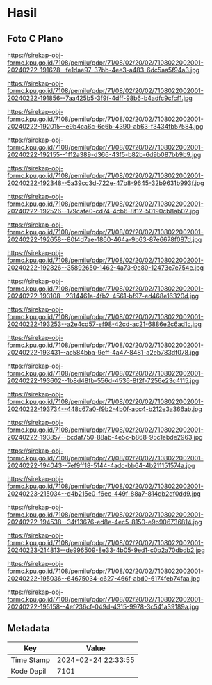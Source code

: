 # Hasil

## Foto C Plano

https://sirekap-obj-formc.kpu.go.id/7108/pemilu/pdpr/71/08/02/20/02/7108022002001-20240222-191628--fe1dae97-37bb-4ee3-a483-6dc5aa5f94a3.jpg

https://sirekap-obj-formc.kpu.go.id/7108/pemilu/pdpr/71/08/02/20/02/7108022002001-20240222-191856--7aa425b5-3f9f-4dff-98b6-b4adfc9cfcf1.jpg

https://sirekap-obj-formc.kpu.go.id/7108/pemilu/pdpr/71/08/02/20/02/7108022002001-20240222-192015--e9b4ca6c-6e6b-4390-ab63-f3434fb57584.jpg

https://sirekap-obj-formc.kpu.go.id/7108/pemilu/pdpr/71/08/02/20/02/7108022002001-20240222-192155--1f12a389-d366-43f5-b82b-6d9b087bb9b9.jpg

https://sirekap-obj-formc.kpu.go.id/7108/pemilu/pdpr/71/08/02/20/02/7108022002001-20240222-192348--5a39cc3d-722e-47b8-9645-32b9631b993f.jpg

https://sirekap-obj-formc.kpu.go.id/7108/pemilu/pdpr/71/08/02/20/02/7108022002001-20240222-192526--179cafe0-cd74-4cb6-8f12-50190cb8ab02.jpg

https://sirekap-obj-formc.kpu.go.id/7108/pemilu/pdpr/71/08/02/20/02/7108022002001-20240222-192658--80f4d7ae-1860-464a-9b63-87e6678f087d.jpg

https://sirekap-obj-formc.kpu.go.id/7108/pemilu/pdpr/71/08/02/20/02/7108022002001-20240222-192826--35892650-1462-4a73-9e80-12473e7e754e.jpg

https://sirekap-obj-formc.kpu.go.id/7108/pemilu/pdpr/71/08/02/20/02/7108022002001-20240222-193108--2314461a-4fb2-4561-bf97-ed468e16320d.jpg

https://sirekap-obj-formc.kpu.go.id/7108/pemilu/pdpr/71/08/02/20/02/7108022002001-20240222-193253--a2e4cd57-ef98-42cd-ac21-6886e2c6ad1c.jpg

https://sirekap-obj-formc.kpu.go.id/7108/pemilu/pdpr/71/08/02/20/02/7108022002001-20240222-193431--ac584bba-9eff-4a47-8481-a2eb783df078.jpg

https://sirekap-obj-formc.kpu.go.id/7108/pemilu/pdpr/71/08/02/20/02/7108022002001-20240222-193602--1b8d48fb-556d-4536-8f2f-7256e23c4115.jpg

https://sirekap-obj-formc.kpu.go.id/7108/pemilu/pdpr/71/08/02/20/02/7108022002001-20240222-193734--448c67a0-f9b2-4b0f-acc4-b212e3a366ab.jpg

https://sirekap-obj-formc.kpu.go.id/7108/pemilu/pdpr/71/08/02/20/02/7108022002001-20240222-193857--bcdaf750-88ab-4e5c-b868-95c1ebde2963.jpg

https://sirekap-obj-formc.kpu.go.id/7108/pemilu/pdpr/71/08/02/20/02/7108022002001-20240222-194043--7ef9ff18-5144-4adc-bb64-4b211151574a.jpg

https://sirekap-obj-formc.kpu.go.id/7108/pemilu/pdpr/71/08/02/20/02/7108022002001-20240223-215034--d4b215e0-f6ec-449f-88a7-814db2df0dd9.jpg

https://sirekap-obj-formc.kpu.go.id/7108/pemilu/pdpr/71/08/02/20/02/7108022002001-20240222-194538--34f13676-ed8e-4ec5-8150-e9b906736814.jpg

https://sirekap-obj-formc.kpu.go.id/7108/pemilu/pdpr/71/08/02/20/02/7108022002001-20240223-214813--de996509-8e33-4b05-9ed1-c0b2a70dbdb2.jpg

https://sirekap-obj-formc.kpu.go.id/7108/pemilu/pdpr/71/08/02/20/02/7108022002001-20240222-195036--64675034-c627-466f-abd0-6174feb74faa.jpg

https://sirekap-obj-formc.kpu.go.id/7108/pemilu/pdpr/71/08/02/20/02/7108022002001-20240222-195158--4ef236cf-049d-4315-9978-3c541a39189a.jpg


## Metadata

| Key        | Value               |
| ---------- | ------------------- |
| Time Stamp | 2024-02-24 22:33:55 |
| Kode Dapil | 7101                |



